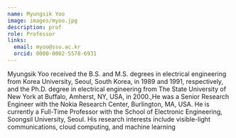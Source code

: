 ```yaml
---
name: Myungsik Yoo
image: images/myoo.jpg
description: prof
role: Professor
links:
  email: myoo@ssu.ac.kr
  orcid: 0000-0002-5578-6931
---
```


Myungsik Yoo received the B.S. and M.S. degrees in electrical engineering from Korea University, Seoul, South Korea, in 1989 and 1991, respectively, and the Ph.D. degree in electrical engineering from The State University of New York at Buffalo, Amherst, NY, USA, in 2000.,He was a Senior Research Engineer with the Nokia Research Center, Burlington, MA, USA. He is currently a Full-Time Professor with the School of Electronic Engineering, Soongsil University, Seoul. His research interests include visible-light communications, cloud computing, and machine learning
